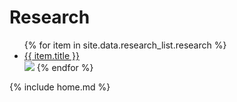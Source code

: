 # Research

<ul>
   {% for item in site.data.research_list.research %}
      <li><a href="{{ item.url }}">{{ item.title }}</a></li>
      <img src="{{item.frame}}">
   {% endfor %}
</ul>

{% include home.md %}